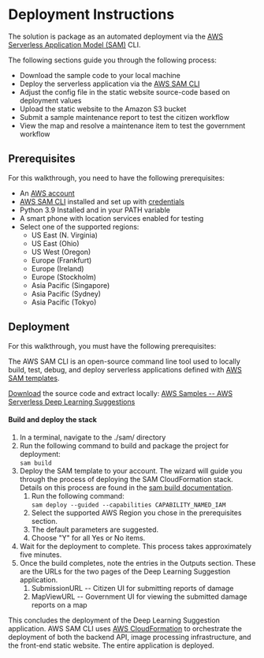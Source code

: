 # Deployment Instructions

The solution is package as an automated deployment via the [AWS Serverless Application Model (SAM)](https://aws.amazon.com/serverless/sam/) CLI.

The following sections guide you through the following process:

- Download the sample code to your local machine
- Deploy the serverless application via the [AWS SAM CLI](https://docs.aws.amazon.com/serverless-application-model/latest/developerguide/serverless-sam-cli-install.html)
- Adjust the config file in the static website source-code based on deployment values
- Upload the static website to the Amazon S3 bucket
- Submit a sample maintenance report to test the citizen workflow
- View the map and resolve a maintenance item to test the government workflow

## Prerequisites

For this walkthrough, you need to have the following prerequisites:

- An [AWS account](https://portal.aws.amazon.com/billing/signup)
- [AWS SAM CLI](https://docs.aws.amazon.com/serverless-application-model/latest/developerguide/serverless-sam-cli-install.html) installed and set up with [credentials](https://docs.aws.amazon.com/serverless-application-model/latest/developerguide/serverless-getting-started-set-up-credentials.html)
- Python 3.9 Installed and in your PATH variable
- A smart phone with location services enabled for testing
- Select one of the supported regions:
  - US East (N. Virginia)
  - US East (Ohio)
  - US West (Oregon)
  - Europe (Frankfurt)
  - Europe (Ireland)
  - Europe (Stockholm)
  - Asia Pacific (Singapore)
  - Asia Pacific (Sydney)
  - Asia Pacific (Tokyo)

## Deployment

For this walkthrough, you must have the following prerequisites:

The AWS SAM CLI is an open-source command line tool used to locally build, test, debug, and deploy serverless applications defined with [AWS SAM templates](https://docs.aws.amazon.com/serverless-application-model/latest/developerguide/sam-specification-template-anatomy.html).

[Download](https://docs.github.com/en/repositories/creating-and-managing-repositories/cloning-a-repository) the source code and extract locally: [AWS Samples -- AWS Serverless Deep Learning Suggestions](https://github.com/aws-samples/aws-serverless-deep-learning-suggestions)

#### Build and deploy the stack

1. In a terminal, navigate to the ./sam/ directory
2. Run the following command to build and package the project for deployment:\
`sam build`
3. Deploy the SAM template to your account. The wizard will guide you through the process of deploying the SAM CloudFormation stack. Details on this process are found in the [sam build documentation](https://docs.aws.amazon.com/serverless-application-model/latest/developerguide/sam-cli-command-reference-sam-build.html).
   1. Run the following command: \
      `sam deploy --guided --capabilities CAPABILITY_NAMED_IAM`
   2. Select the supported AWS Region you chose in the prerequisites section.
   3. The default parameters are suggested.
   4. Choose "Y" for all Yes or No items.
4. Wait for the deployment to complete. This process takes approximately five minutes.
5. Once the build completes, note the entries in the Outputs section. These are the URLs for the two pages of the Deep Learning Suggestion application.
   1. SubmissionURL -- Citizen UI for submitting reports of damage
   2. MapViewURL -- Government UI for viewing the submitted damage reports on a map

This concludes the deployment of the Deep Learning Suggestion application. AWS SAM CLI uses [AWS CloudFormation](https://aws.amazon.com/cloudformation/) to orchestrate the deployment of both the backend API, image processing infrastructure, and the front-end static website. The entire application is deployed.
